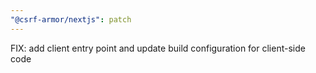 ```yaml
---
"@csrf-armor/nextjs": patch
---
```


FIX: add client entry point and update build configuration for client-side code
